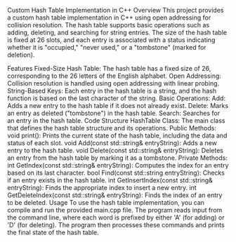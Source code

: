 Custom Hash Table Implementation in C++
Overview
This project provides a custom hash table implementation in C++ using open addressing for collision resolution. The hash table supports basic operations such as adding, deleting, and searching for string entries. The size of the hash table is fixed at 26 slots, and each entry is associated with a status indicating whether it is "occupied," "never used," or a "tombstone" (marked for deletion).

Features
Fixed-Size Hash Table: The hash table has a fixed size of 26, corresponding to the 26 letters of the English alphabet.
Open Addressing: Collision resolution is handled using open addressing with linear probing.
String-Based Keys: Each entry in the hash table is a string, and the hash function is based on the last character of the string.
Basic Operations:
Add: Adds a new entry to the hash table if it does not already exist.
Delete: Marks an entry as deleted ("tombstone") in the hash table.
Search: Searches for an entry in the hash table.
Code Structure
HashTable Class: The main class that defines the hash table structure and its operations.
Public Methods:
void print(): Prints the current state of the hash table, including the data and status of each slot.
void Add(const std::string& entryString): Adds a new entry to the hash table.
void Delete(const std::string& entryString): Deletes an entry from the hash table by marking it as a tombstone.
Private Methods:
int GetIndex(const std::string& entryString): Computes the index for an entry based on its last character.
bool Find(const std::string entryString): Checks if an entry exists in the hash table.
int GetInsertIndex(const std::string& entryString): Finds the appropriate index to insert a new entry.
int GetDeleteIndex(const std::string& entryString): Finds the index of an entry to be deleted.
Usage
To use the hash table implementation, you can compile and run the provided main.cpp file. The program reads input from the command line, where each word is prefixed by either 'A' (for adding) or 'D' (for deleting). The program then processes these commands and prints the final state of the hash table.